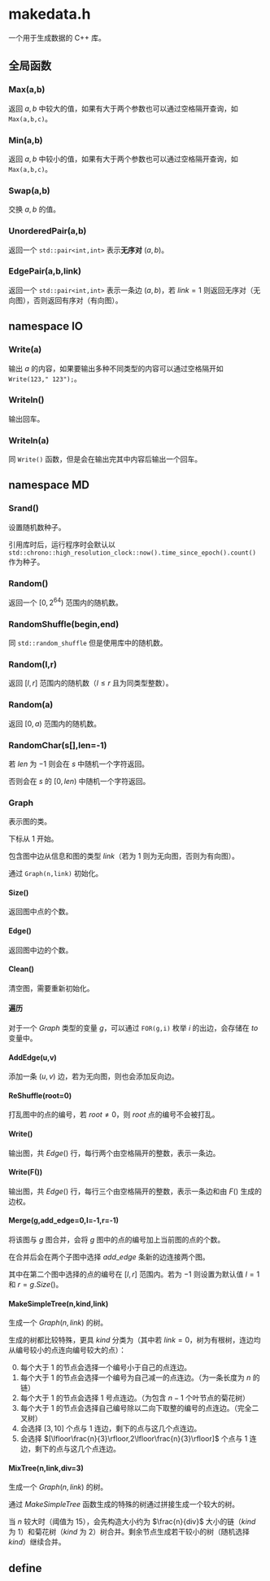 # makedata.h

一个用于生成数据的 C++ 库。

## 全局函数

### Max(a,b)

返回 $a,b$ 中较大的值，如果有大于两个参数也可以通过空格隔开查询，如 `Max(a,b,c)`。

### Min(a,b)

返回 $a,b$ 中较小的值，如果有大于两个参数也可以通过空格隔开查询，如 `Max(a,b,c)`。

### Swap(a,b)

交换 $a,b$ 的值。

### UnorderedPair(a,b)

返回一个 `std::pair<int,int>` 表示**无序对** $(a,b)$。

### EdgePair(a,b,link)

返回一个 `std::pair<int,int>` 表示一条边 $(a,b)$，若 $link=1$ 则返回无序对（无向图），否则返回有序对（有向图）。 

## namespace IO

### Write(a)

输出 $a$ 的内容，如果要输出多种不同类型的内容可以通过空格隔开如 `Write(123," 123");`。

### Writeln()

输出回车。

### Writeln(a)

同 `Write()` 函数，但是会在输出完其中内容后输出一个回车。

## namespace MD

### Srand()

设置随机数种子。

引用库时后，运行程序时会默认以 `std::chrono::high_resolution_clock::now().time_since_epoch().count()` 作为种子。

### Random()

返回一个 $[0,2^{64})$ 范围内的随机数。

### RandomShuffle(begin,end)

同 `std::random_shuffle` 但是使用库中的随机数。

### Random(l,r)

返回 $[l,r]$ 范围内的随机数（$l\leq r$ 且为同类型整数）。

### Random(a)

返回 $[0,a)$ 范围内的随机数。

### RandomChar(s[],len=-1)

若 $len$ 为 $-1$ 则会在 $s$ 中随机一个字符返回。

否则会在 $s$ 的 $[0,len)$ 中随机一个字符返回。

### Graph

表示图的类。

下标从 $1$ 开始。

包含图中边从信息和图的类型 $link$（若为 $1$ 则为无向图，否则为有向图）。

通过 `Graph(n,link)` 初始化。

#### Size()

返回图中点的个数。

#### Edge()

返回图中边的个数。

#### Clean()

清空图，需要重新初始化。

#### 遍历

对于一个 $Graph$ 类型的变量 $g$，可以通过 `FOR(g,i)` 枚举 $i$ 的出边，会存储在 $to$ 变量中。

#### AddEdge(u,v)

添加一条 $(u,v)$ 边，若为无向图，则也会添加反向边。

#### ReShuffle(root=0)

打乱图中的点的编号，若 $root\not=0$，则 $root$ 点的编号不会被打乱。

#### Write()

输出图，共 $Edge()$ 行，每行两个由空格隔开的整数，表示一条边。

#### Write(F())

输出图，共 $Edge()$ 行，每行三个由空格隔开的整数，表示一条边和由 $F()$ 生成的边权。

#### Merge(g,add_edge=0,l=-1,r=-1)

将该图与 $g$ 图合并，会将 $g$ 图中的点的编号加上当前图的点的个数。

在合并后会在两个子图中选择 $add\_edge$ 条新的边连接两个图。

其中在第二个图中选择的点的编号在 $[l,r]$ 范围内。若为 $-1$ 则设置为默认值 $l=1$ 和 $r=g.Size()$。

#### MakeSimpleTree(n,kind,link)

生成一个 $Graph(n,link)$ 的树。

生成的树都比较特殊，更具 $kind$ 分类为（其中若 $link=0$，树为有根树，连边均从编号较小的点连向编号较大的点）：

0. 每个大于 $1$ 的节点会选择一个编号小于自己的点连边。
1. 每个大于 $1$ 的节点会选择一个编号为自己减一的点连边。（为一条长度为 $n$ 的链）
2. 每个大于 $1$ 的节点会选择 $1$ 号点连边。（为包含 $n-1$ 个叶节点的菊花树）
3. 每个大于 $1$ 的节点会选择自己编号除以二向下取整的编号的点连边。（完全二叉树）
4. 会选择 $[3,10]$ 个点与 $1$ 连边，剩下的点与这几个点连边。
5. 会选择 $[\lfloor\frac{n}{3}\rfloor,2\lfloor\frac{n}{3}\rfloor]$ 个点与 $1$ 连边，剩下的点与这几个点连边。

#### MixTree(n,link,div=3)

生成一个 $Graph(n,link)$ 的树。

通过 $MakeSimpleTree$ 函数生成的特殊的树通过拼接生成一个较大的树。

当 $n$ 较大时（阈值为 $15$），会先构造大小约为 $\frac{n}{div}$ 大小的链（$kind$ 为 $1$）和菊花树（$kind$ 为 $2$）树合并。剩余节点生成若干较小的树（随机选择 $kind$）继续合并。

## define

